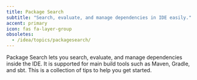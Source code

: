 ```yaml
---
title: Package Search
subtitle: "Search, evaluate, and manage dependencies in IDE easily."
accent: primary
icon: fas fa-layer-group
obsoletes:
  - /idea/topics/packagesearch/
---
```


Package Search lets you search, evaluate, and manage dependencies inside the IDE. It is supported for main build tools such as Maven, Gradle, and sbt. This is a collection of tips to help you get started.
